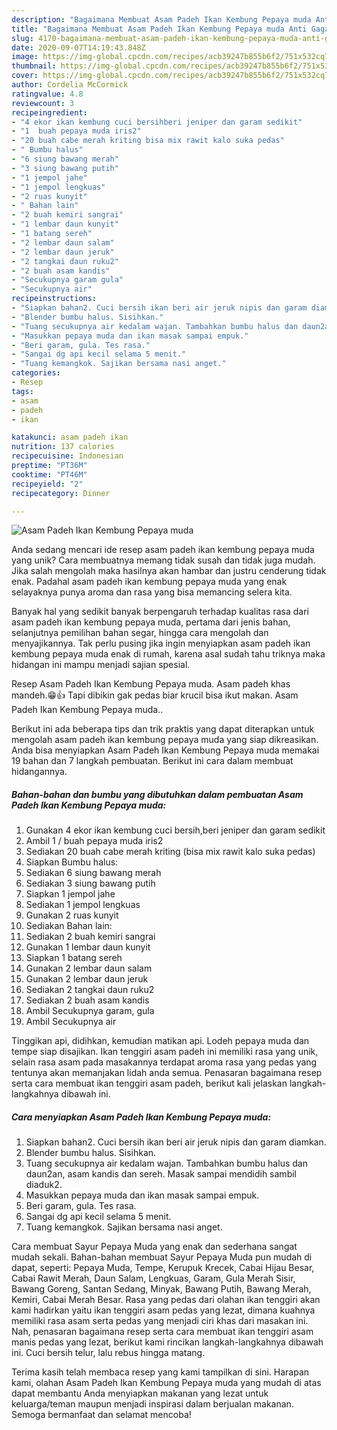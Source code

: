 ```yaml
---
description: "Bagaimana Membuat Asam Padeh Ikan Kembung Pepaya muda Anti Gagal"
title: "Bagaimana Membuat Asam Padeh Ikan Kembung Pepaya muda Anti Gagal"
slug: 4170-bagaimana-membuat-asam-padeh-ikan-kembung-pepaya-muda-anti-gagal
date: 2020-09-07T14:19:43.848Z
image: https://img-global.cpcdn.com/recipes/acb39247b855b6f2/751x532cq70/asam-padeh-ikan-kembung-pepaya-muda-foto-resep-utama.jpg
thumbnail: https://img-global.cpcdn.com/recipes/acb39247b855b6f2/751x532cq70/asam-padeh-ikan-kembung-pepaya-muda-foto-resep-utama.jpg
cover: https://img-global.cpcdn.com/recipes/acb39247b855b6f2/751x532cq70/asam-padeh-ikan-kembung-pepaya-muda-foto-resep-utama.jpg
author: Cordelia McCormick
ratingvalue: 4.8
reviewcount: 3
recipeingredient:
- "4 ekor ikan kembung cuci bersihberi jeniper dan garam sedikit"
- "1  buah pepaya muda iris2"
- "20 buah cabe merah kriting bisa mix rawit kalo suka pedas"
- " Bumbu halus"
- "6 siung bawang merah"
- "3 siung bawang putih"
- "1 jempol jahe"
- "1 jempol lengkuas"
- "2 ruas kunyit"
- " Bahan lain"
- "2 buah kemiri sangrai"
- "1 lembar daun kunyit"
- "1 batang sereh"
- "2 lembar daun salam"
- "2 lembar daun jeruk"
- "2 tangkai daun ruku2"
- "2 buah asam kandis"
- "Secukupnya garam gula"
- "Secukupnya air"
recipeinstructions:
- "Siapkan bahan2. Cuci bersih ikan beri air jeruk nipis dan garam diamkan."
- "Blender bumbu halus. Sisihkan."
- "Tuang secukupnya air kedalam wajan. Tambahkan bumbu halus dan daun2an, asam kandis dan sereh. Masak sampai mendidih sambil diaduk2."
- "Masukkan pepaya muda dan ikan masak sampai empuk."
- "Beri garam, gula. Tes rasa."
- "Sangai dg api kecil selama 5 menit."
- "Tuang kemangkok. Sajikan bersama nasi anget."
categories:
- Resep
tags:
- asam
- padeh
- ikan

katakunci: asam padeh ikan 
nutrition: 137 calories
recipecuisine: Indonesian
preptime: "PT36M"
cooktime: "PT46M"
recipeyield: "2"
recipecategory: Dinner

---
```



![Asam Padeh Ikan Kembung Pepaya muda](https://img-global.cpcdn.com/recipes/acb39247b855b6f2/751x532cq70/asam-padeh-ikan-kembung-pepaya-muda-foto-resep-utama.jpg)

Anda sedang mencari ide resep asam padeh ikan kembung pepaya muda yang unik? Cara membuatnya memang tidak susah dan tidak juga mudah. Jika salah mengolah maka hasilnya akan hambar dan justru cenderung tidak enak. Padahal asam padeh ikan kembung pepaya muda yang enak selayaknya punya aroma dan rasa yang bisa memancing selera kita.

Banyak hal yang sedikit banyak berpengaruh terhadap kualitas rasa dari asam padeh ikan kembung pepaya muda, pertama dari jenis bahan, selanjutnya pemilihan bahan segar, hingga cara mengolah dan menyajikannya. Tak perlu pusing jika ingin menyiapkan asam padeh ikan kembung pepaya muda enak di rumah, karena asal sudah tahu triknya maka hidangan ini mampu menjadi sajian spesial.

Resep Asam Padeh Ikan Kembung Pepaya muda. Asam padeh khas mandeh.😁👍 Tapi dibikin gak pedas biar krucil bisa ikut makan. Asam Padeh Ikan Kembung Pepaya muda..


Berikut ini ada beberapa tips dan trik praktis yang dapat diterapkan untuk mengolah asam padeh ikan kembung pepaya muda yang siap dikreasikan. Anda bisa menyiapkan Asam Padeh Ikan Kembung Pepaya muda memakai 19 bahan dan 7 langkah pembuatan. Berikut ini cara dalam membuat hidangannya.

<!--inarticleads1-->

##### Bahan-bahan dan bumbu yang dibutuhkan dalam pembuatan Asam Padeh Ikan Kembung Pepaya muda:

1. Gunakan 4 ekor ikan kembung cuci bersih,beri jeniper dan garam sedikit
1. Ambil 1 / buah pepaya muda iris2
1. Sediakan 20 buah cabe merah kriting (bisa mix rawit kalo suka pedas)
1. Siapkan  Bumbu halus:
1. Sediakan 6 siung bawang merah
1. Sediakan 3 siung bawang putih
1. Siapkan 1 jempol jahe
1. Sediakan 1 jempol lengkuas
1. Gunakan 2 ruas kunyit
1. Sediakan  Bahan lain:
1. Sediakan 2 buah kemiri sangrai
1. Gunakan 1 lembar daun kunyit
1. Siapkan 1 batang sereh
1. Gunakan 2 lembar daun salam
1. Gunakan 2 lembar daun jeruk
1. Sediakan 2 tangkai daun ruku2
1. Sediakan 2 buah asam kandis
1. Ambil Secukupnya garam, gula
1. Ambil Secukupnya air


Tinggikan api, didihkan, kemudian matikan api. Lodeh pepaya muda dan tempe siap disajikan. Ikan tenggiri asam padeh ini memiliki rasa yang unik, selain rasa asam pada masakannya terdapat aroma rasa yang pedas yang tentunya akan memanjakan lidah anda semua. Penasaran bagaimana resep serta cara membuat ikan tenggiri asam padeh, berikut kali jelaskan langkah-langkahnya dibawah ini. 

<!--inarticleads2-->

##### Cara menyiapkan Asam Padeh Ikan Kembung Pepaya muda:

1. Siapkan bahan2. Cuci bersih ikan beri air jeruk nipis dan garam diamkan.
1. Blender bumbu halus. Sisihkan.
1. Tuang secukupnya air kedalam wajan. Tambahkan bumbu halus dan daun2an, asam kandis dan sereh. Masak sampai mendidih sambil diaduk2.
1. Masukkan pepaya muda dan ikan masak sampai empuk.
1. Beri garam, gula. Tes rasa.
1. Sangai dg api kecil selama 5 menit.
1. Tuang kemangkok. Sajikan bersama nasi anget.


Cara membuat Sayur Pepaya Muda yang enak dan sederhana sangat mudah sekali. Bahan-bahan membuat Sayur Pepaya Muda pun mudah di dapat, seperti: Pepaya Muda, Tempe, Kerupuk Krecek, Cabai Hijau Besar, Cabai Rawit Merah, Daun Salam, Lengkuas, Garam, Gula Merah Sisir, Bawang Goreng, Santan Sedang, Minyak, Bawang Putih, Bawang Merah, Kemiri, Cabai Merah Besar. Rasa yang pedas dari olahan ikan tenggiri akan kami hadirkan yaitu ikan tenggiri asam pedas yang lezat, dimana kuahnya memiliki rasa asam serta pedas yang menjadi ciri khas dari masakan ini. Nah, penasaran bagaimana resep serta cara membuat ikan tenggiri asam manis pedas yang lezat, berikut kami rincikan langkah-langkahnya dibawah ini. Cuci bersih telur, lalu rebus hingga matang. 

Terima kasih telah membaca resep yang kami tampilkan di sini. Harapan kami, olahan Asam Padeh Ikan Kembung Pepaya muda yang mudah di atas dapat membantu Anda menyiapkan makanan yang lezat untuk keluarga/teman maupun menjadi inspirasi dalam berjualan makanan. Semoga bermanfaat dan selamat mencoba!
